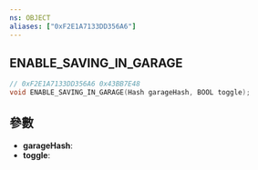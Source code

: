 ```yaml
---
ns: OBJECT
aliases: ["0xF2E1A7133DD356A6"]
---
```

## ENABLE_SAVING_IN_GARAGE

```c
// 0xF2E1A7133DD356A6 0x43BB7E48
void ENABLE_SAVING_IN_GARAGE(Hash garageHash, BOOL toggle);
```

## 參數
* **garageHash**: 
* **toggle**: 

